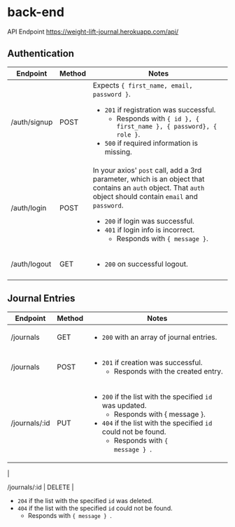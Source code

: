 # back-end

API Endpoint
https://weight-lift-journal.herokuapp.com/api/



## Authentication

| Endpoint        | Method | Notes                                                                                                                                                                                                                                                                                                                                                                                                          |
|-----------------|--------|----------------------------------------------------------------------------------------------------------------------------------------------------------------------------------------------------------------------------------------------------------------------------------------------------------------------------------------------------------------------------------------------------------------|
|  /auth/signup | POST   | Expects `{ first_name, email, password }`. <ul>  <li>`201` if registration was successful. <ul><li>Responds with `{ id }, { first_name }, { password}, { role }`.</li></ul> </li>  <li>`500` if required information is missing.</li> </ul>                                                                |
| /auth/login     | POST   | In your axios' `post` call, add a 3rd parameter, which is an object that contains an `auth` object. That `auth` object should contain `email` and `password`.  <ul>  <li>`200` if login was successful.</li> <li>`401` if login info is incorrect. <ul><li>Responds with `{ message }`.</li></ul>  </li> </ul> |
| /auth/logout | GET | <ul><li><code>200</code> on successful logout.</li></ul>
|                 |        |                                                                                                                                                                                                                                                                                                                                                                                                             
## Journal Entries
| Endpoint   | Method | Notes                                                                                                                                                                                                                                                                                                                |
|------------|--------|----------------------------------------------------------------------------------------------------------------------------------------------------------------------------------------------------------------------------------------------------------------------------------------------------------------------|
| /journals    | GET    | <ul>  <li> <code>200</code> with an array of journal entries.  </li>  </ul>                                                                                                                                                                                                                                                |
| /journals     | POST   | <ul><li><code>201</code> if creation was successful.<ul><li>Responds with the created entry.</ul></ul>                                                                                                                                                                                                                |
| /journals/:id | PUT    | <ul>  <li>  <code>200</code> if the list with the specified <code>id</code> was updated. <ul><li>Responds with { message }.</li></ul>  </li>  <li> <code>404</code> if the list with the specified <code>id</code> could not be found. <ul><li>Responds with <code>{ message } </code>.</li></ul>  </li>  </ul> 
| 

/journals/:id | DELETE | <ul> <li> <code>204</code> if the list with the specified <code>id</code> was deleted. </li>  <li> <code>404</code> if the list with the specified <code>id</code> could not be found. <ul><li>Responds with <code>{ message } </code>.</li></ul> </li>  </ul>
                                                            